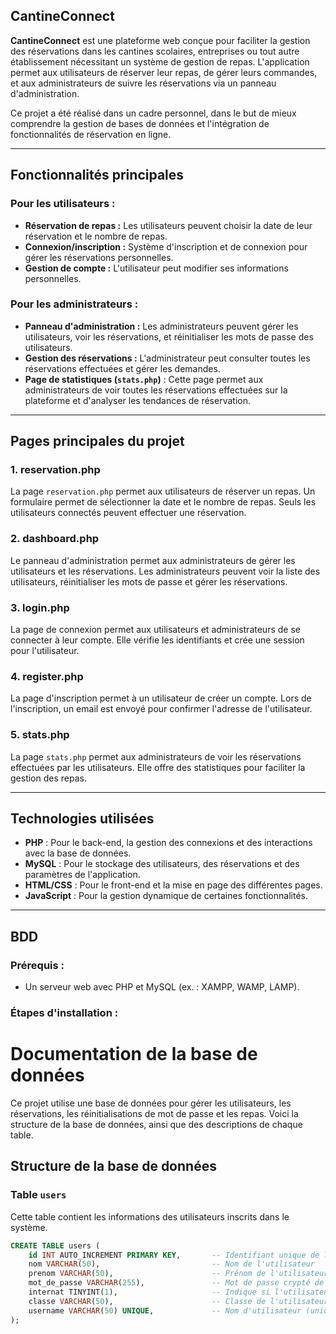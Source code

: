 ## **CantineConnect**

**CantineConnect** est une plateforme web conçue pour faciliter la gestion des réservations dans les cantines scolaires, entreprises ou tout autre établissement nécessitant un système de gestion de repas. L'application permet aux utilisateurs de réserver leur repas, de gérer leurs commandes, et aux administrateurs de suivre les réservations via un panneau d'administration.

Ce projet a été réalisé dans un cadre personnel, dans le but de mieux comprendre la gestion de bases de données et l'intégration de fonctionnalités de réservation en ligne.

---

## **Fonctionnalités principales**

### **Pour les utilisateurs :**
- **Réservation de repas :** Les utilisateurs peuvent choisir la date de leur réservation et le nombre de repas.
- **Connexion/inscription :** Système d'inscription et de connexion pour gérer les réservations personnelles.
- **Gestion de compte :** L'utilisateur peut modifier ses informations personnelles.

### **Pour les administrateurs :**
- **Panneau d'administration :** Les administrateurs peuvent gérer les utilisateurs, voir les réservations, et réinitialiser les mots de passe des utilisateurs.
- **Gestion des réservations :** L'administrateur peut consulter toutes les réservations effectuées et gérer les demandes.
- **Page de statistiques (`stats.php`)** : Cette page permet aux administrateurs de voir toutes les réservations effectuées sur la plateforme et d'analyser les tendances de réservation.

---

## **Pages principales du projet**

### **1. reservation.php**
La page `reservation.php` permet aux utilisateurs de réserver un repas. Un formulaire permet de sélectionner la date et le nombre de repas. Seuls les utilisateurs connectés peuvent effectuer une réservation.

### **2. dashboard.php**
Le panneau d'administration permet aux administrateurs de gérer les utilisateurs et les réservations. Les administrateurs peuvent voir la liste des utilisateurs, réinitialiser les mots de passe et gérer les réservations.

### **3. login.php**
La page de connexion permet aux utilisateurs et administrateurs de se connecter à leur compte. Elle vérifie les identifiants et crée une session pour l'utilisateur.

### **4. register.php**
La page d'inscription permet à un utilisateur de créer un compte. Lors de l'inscription, un email est envoyé pour confirmer l'adresse de l'utilisateur.

### **5. stats.php**
La page `stats.php` permet aux administrateurs de voir les réservations effectuées par les utilisateurs. Elle offre des statistiques pour faciliter la gestion des repas.

---

## **Technologies utilisées**

- **PHP** : Pour le back-end, la gestion des connexions et des interactions avec la base de données.
- **MySQL** : Pour le stockage des utilisateurs, des réservations et des paramètres de l'application.
- **HTML/CSS** : Pour le front-end et la mise en page des différentes pages.
- **JavaScript** : Pour la gestion dynamique de certaines fonctionnalités.

---

## **BDD**

### Prérequis :
- Un serveur web avec PHP et MySQL (ex. : XAMPP, WAMP, LAMP).
  
### Étapes d'installation :

# Documentation de la base de données

Ce projet utilise une base de données pour gérer les utilisateurs, les réservations, les réinitialisations de mot de passe et les repas. Voici la structure de la base de données, ainsi que des descriptions de chaque table.

## Structure de la base de données

### Table `users`

Cette table contient les informations des utilisateurs inscrits dans le système.

```sql
CREATE TABLE users (
    id INT AUTO_INCREMENT PRIMARY KEY,       -- Identifiant unique de l'utilisateur
    nom VARCHAR(50),                         -- Nom de l'utilisateur
    prenom VARCHAR(50),                      -- Prénom de l'utilisateur
    mot_de_passe VARCHAR(255),               -- Mot de passe crypté de l'utilisateur
    internat TINYINT(1),                     -- Indique si l'utilisateur est interne (1 pour oui, 0 pour non)
    classe VARCHAR(50),                      -- Classe de l'utilisateur
    username VARCHAR(50) UNIQUE,             -- Nom d'utilisateur (unique)
);

